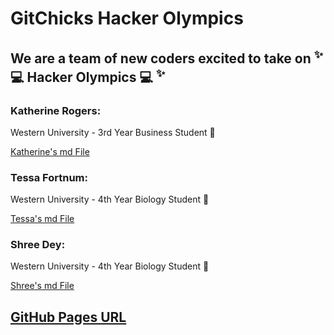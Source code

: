 # GitChicks Hacker Olympics
## We are a team of new coders excited to take on <sup> ✨ </sup> 💻 Hacker Olympics 💻 <sup> ✨ </sup>

### Katherine Rogers: 
Western University - 3rd Year Business Student 💼

[Katherine's md File](Katherine.md)

### Tessa Fortnum: 
Western University - 4th Year Biology Student 🍄

[Tessa's md File](Tessa.md)

### Shree Dey: 
Western University - 4th Year Biology Student 🌱

[Shree's md File](shree.md)

## [GitHub Pages URL](https://katherine-anne-rogers.github.io/GitChicks/)

